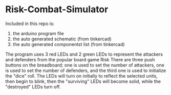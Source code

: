# Risk-Combat-Simulator
Included in this repo is: 

1) the arduino program file 
2) the auto generated schematic (from tinkercad)
3) the auto generated componentst list (from tinkercad)

The program uses 3 red LEDs and 2 green LEDs to represent the attackers and defenders from the popular board game Risk 
There are three push buttons on the breadboard; one is used to set the number of attackers, one is used to set the number of defenders, 
and the third one is used to initialize the "dice" roll. The LEDs will turn on initially to reflect the selected units, then begin to blink, 
then the "surviving" LEDs will become solid, while the "destroyed" LEDs turn off. 
